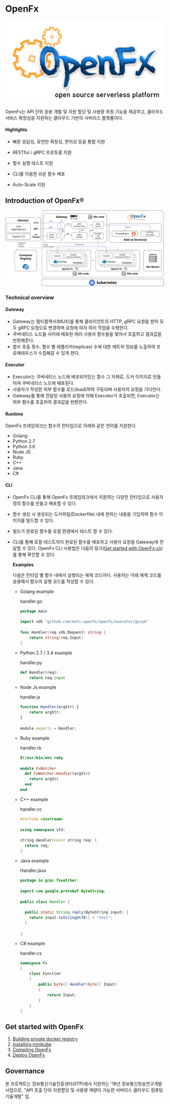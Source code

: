 # OpenFx

![OpenFx Logo](/OpenFx.png)

OpenFx는 API 단위 응용 개발 및 자원 할당 및 사용량 측정 기능을 제공하고, 클라우드 서비스 확장성을 지원하는 클라우드 기반의 서버리스 플랫폼이다. 

#### Highlights

- 빠른 응답성, 유연한 확장성, 편의성 등을 통합 지원

- RESTful / gRPC 프로토콜 지원
- 함수 실행 테스트 지원
- CLI를 이용한 쉬운 함수 배포
- Auto-Scale 지원

## Introduction of OpenFx&reg;

![Architecture of the OpenFx](/OpenFx_Architecture.png)

### Technical overview

#### Gateway

- Gateway는 멀티플렉서(MUX)를 통해 클라이언트의 HTTP, gRPC 요청을 받아 모두 gRPC 요청으로 변경하며 요청에 따라 여러 작업을 수행한다.
- 쿠버네티스 노드들 사이에 배포된 여러 사용자 함수들을 찾아서 호출하고 결과값을 반환해준다. 
- 함수 호출 횟수, 함수 별 레플리카(replicas) 수에 대한 메트릭 정보를 노출하여 프로메테우스가 수집해갈 수 있게 한다.

#### Executor

- Executor는 쿠버네티스 노드에 배포되어있는 함수 그 자체로, 도커 이미지로 만들어져 쿠버네티스 노드에 배포된다. 
- 사용자가 작성한 외부 함수를 로드(load)하여  구동되며 사용자의 요청을 기다린다.
- Gateway를 통해 전달된 사용자 요청에 의해 Executor가 호출되면, Executor는 외부 함수를 호출하여 결과값을 반환한다.

#### Runtime

OpenFx 프레임워크는 함수의 런타임으로 아래와 같은 언어를 지원한다.

- Golang
- Python 2.7
- Python 3.6
- Node JS
- Ruby
- C++
- Java
- C#

#### CLI 

- OpenFx CLI를 통해 OpenFx 프레임워크에서 지원하는 다양한 런타임으로 사용자 정의 함수를 만들고 배포할 수 있다. 

- 함수 생성 시 생성되는 도커파일(Dockerfile) 내에 원하는 내용을 기입하여 함수 이미지를 빌드할 수 있다. 

- 빌드가 완료된 함수를 로컬 환경에서 테스트 할 수 있다. 

- CLI를 통해 로컬 테스트까지 완료된 함수를 배포하고 사용자 요청을 Gateway에 전달할 수 있다. OpenFx CLI 사용법은 다음의 링크([Get started with OpenFx-cli](https://github.com/keti-openfx/openfx-cli/blob/master/README.md))를 통해 확인할 수 있다. 

  **Examples**

  다음은 런타임 별 함수 내에서 실행되는 예제 코드이다. 사용자는 아래 예제 코드를 응용해서 함수의 실행 코드를 작성할 수 있다. 

  - Golang example

    handler.go

    ```go
    package main
    
    import sdk "github.com/keti-openfx/openfx/executor/go/pb"
    
    func Handler(req sdk.Request) string {
        return string(req.Input)
    }
    ```

  - Python 2.7 / 3.4 example

    handler.py

    ```python
    def Handler(req):
        return req.input
    ```

  - Node Js example

    handler.js

    ```js
    function Handler(argStr) {
        return argStr;
    }
    
    module.exports = Handler;
    ```

  - Ruby example

    handler.rb

    ```ruby
    #!/usr/bin/env ruby
    
    module FxWatcher
      def FxWatcher.Handler(argStr)
        return argStr
      end
    end
    ```

  - C++ example

    handler.cc

    ```c++
    #include <iostream>
    
    using namespace std;
    
    string Handler(const string req) {
      return req;
    }
    ```

  - Java example

    Handler.java

    ```java
    package io.grpc.fxwatcher;
    
    import com.google.protobuf.ByteString;
    
    public class Handler {
    
      public static String reply(ByteString input) {
        return input.toStringUtf8() + "test";
      }
    
    }
    ```

  - C# example

    handler.cs

    ```c#
    namespace Fx
    {
        class Function
        {
            public byte[] Handler(byte[] Input)
            {
                return Input; 
            }
        }
    }
    ```
## Get started with OpenFx

1. [Building private docker registry](./documents/1.Building_Private_Docker_Registry.md)
2. [Installing minikube](./documents/2.Installing_Minikube.md)
3. [Compiling OpenFx](./documents/3.Compile_OpenFx.md)
4. [Deploy OpenFx](./documents/4.Deploy_OpenFx.md)

## Governance

본 프로젝트는 정보통신기술진흥센터(IITP)에서 지원하는 '18년 정보통신방송연구개발사업으로, "API 호출 단위 자원할당 및 사용량 계량이 가능한 서버리스 클라우드 컴퓨팅 기술개발" 임.
